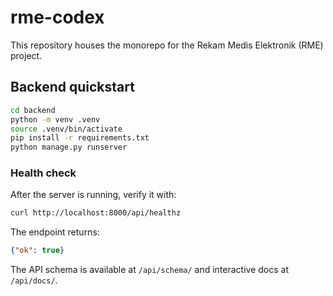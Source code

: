 # rme-codex

This repository houses the monorepo for the Rekam Medis Elektronik (RME) project.

## Backend quickstart

```bash
cd backend
python -m venv .venv
source .venv/bin/activate
pip install -r requirements.txt
python manage.py runserver
```

### Health check

After the server is running, verify it with:

```bash
curl http://localhost:8000/api/healthz
```

The endpoint returns:

```json
{"ok": true}
```

The API schema is available at `/api/schema/` and interactive docs at `/api/docs/`.
